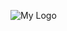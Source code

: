 
![My Logo]([https://example.com/my-image.png](https://i.ibb.co/fYn5G5kC/Screenshot-2025-07-05-at-22-37-08.png))
